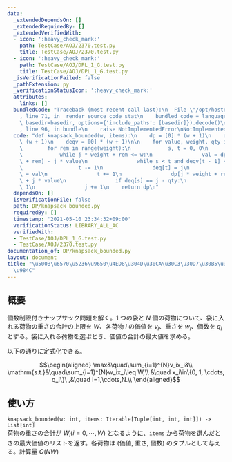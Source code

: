 ```yaml
---
data:
  _extendedDependsOn: []
  _extendedRequiredBy: []
  _extendedVerifiedWith:
  - icon: ':heavy_check_mark:'
    path: TestCase/AOJ/2370.test.py
    title: TestCase/AOJ/2370.test.py
  - icon: ':heavy_check_mark:'
    path: TestCase/AOJ/DPL_1_G.test.py
    title: TestCase/AOJ/DPL_1_G.test.py
  _isVerificationFailed: false
  _pathExtension: py
  _verificationStatusIcon: ':heavy_check_mark:'
  attributes:
    links: []
  bundledCode: "Traceback (most recent call last):\n  File \"/opt/hostedtoolcache/Python/3.9.6/x64/lib/python3.9/site-packages/onlinejudge_verify/documentation/build.py\"\
    , line 71, in _render_source_code_stat\n    bundled_code = language.bundle(stat.path,\
    \ basedir=basedir, options={'include_paths': [basedir]}).decode()\n  File \"/opt/hostedtoolcache/Python/3.9.6/x64/lib/python3.9/site-packages/onlinejudge_verify/languages/python.py\"\
    , line 96, in bundle\n    raise NotImplementedError\nNotImplementedError\n"
  code: "def knapsack_bounded(w, items):\n    dp = [0] * (w + 1)\n    deq = [0] *\
    \ (w + 1)\n    deqv = [0] * (w + 1)\n\n    for value, weight, qty in items:\n\
    \        for rem in range(weight):\n            s, t = 0, 0\n            j = 0\n\
    \            while j * weight + rem <= w:\n                val = dp[j * weight\
    \ + rem] - j * value\n                while s < t and deqv[t - 1] <= val:\n  \
    \                  t -= 1\n                deq[t] = j\n                deqv[t]\
    \ = val\n                t += 1\n                dp[j * weight + rem] = deqv[s]\
    \ + j * value\n                if deq[s] == j - qty:\n                    s +=\
    \ 1\n                j += 1\n    return dp\n"
  dependsOn: []
  isVerificationFile: false
  path: DP/knapsack_bounded.py
  requiredBy: []
  timestamp: '2021-05-10 23:34:32+09:00'
  verificationStatus: LIBRARY_ALL_AC
  verifiedWith:
  - TestCase/AOJ/DPL_1_G.test.py
  - TestCase/AOJ/2370.test.py
documentation_of: DP/knapsack_bounded.py
layout: document
title: "\u500B\u6570\u5236\u9650\u4ED8\u304D\u30CA\u30C3\u30D7\u30B5\u30C3\u30AF\u554F\
  \u984C"
---
```


## 概要
個数制限付きナップサック問題を解く。$1$ つの袋と $N$ 個の荷物について、袋に入れる荷物の重さの合計の上限を $W$、各荷物 $i$ の価値を $v_i$、重さを $w_i$、個数を $q_i$ とする。袋に入れる荷物を選ぶとき、価値の合計の最大値を求める。

以下の通りに定式化できる。

$$\begin{aligned}
\max&\quad\sum_{i=1}^{N}v_ix_i&\\
\mathrm{s.t.}&\quad\sum_{i=1}^{N}w_ix_i\leq W,\\
&\quad x_i\in\{0, 1, \cdots, q_i\}\ ,&\quad i=1,\cdots,N.\\
\end{aligned}$$

## 使い方
`knapsack_bounded(w: int, items: Iterable[Tuple[int, int, int]]) -> List[int]`  
荷物の重さの合計が $W_i (i = 0, \cdots, W)$ となるように、`items` から荷物を選んだときの最大価値のリストを返す。各荷物は (価値, 重さ, 個数) のタプルとして与える。計算量 $O(NW)$
